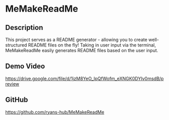 # MeMakeReadMe

## Description

This project serves as a README generator - allowing you to create well-structured README files on the fly! Taking in user input via the terminal, MeMakeReadMe easily generates README files based on the user input.

## Demo Video

https://drive.google.com/file/d/1jzM8YeO_IpQfWofm_eXNGK0DYIv0msdB/preview


## GitHub

https://github.com/ryans-hub/MeMakeReadMe
